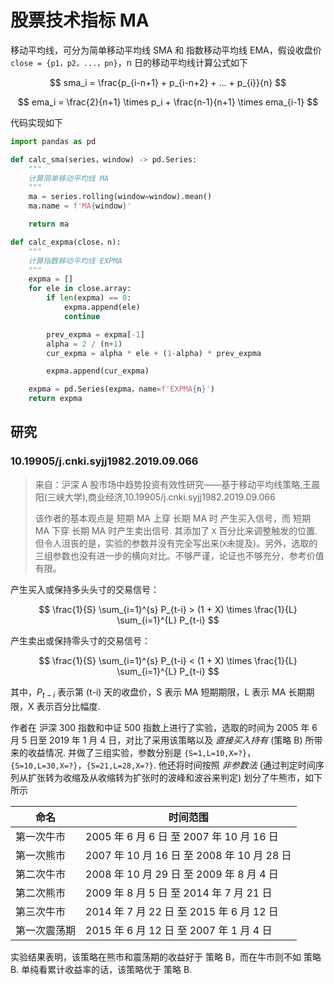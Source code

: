 # 股票技术指标 MA

移动平均线，可分为简单移动平均线 SMA 和 指数移动平均线 EMA，假设收盘价 `close = {p1，p2，...，pn}`，n 日的移动平均线计算公式如下

$$
sma_i = \frac{p_{i-n+1} + p_{i-n+2} + ... + p_{i}}{n}
$$

$$
ema_i = \frac{2}{n+1} \times p_i + \frac{n-1}{n+1} \times ema_{i-1}
$$

代码实现如下

```py
import pandas as pd

def calc_sma(series，window) -> pd.Series:
    """
    计算简单移动平均线 MA
    """
    ma = series.rolling(window=window).mean()
    ma.name = f'MA{window}'

    return ma

def calc_expma(close，n):
    """
    计算指数移动平均线 EXPMA
    """
    expma = []
    for ele in close.array:
        if len(expma) == 0:
            expma.append(ele)
            continue

        prev_expma = expma[-1]
        alpha = 2 / (n+1)
        cur_expma = alpha * ele + (1-alpha) * prev_expma

        expma.append(cur_expma)

    expma = pd.Series(expma，name=f'EXPMA{n}')
    return expma
```

## 研究

### 10.19905/j.cnki.syjj1982.2019.09.066

> 来自：沪深 A 股市场中趋势投资有效性研究——基于移动平均线策略,王晨阳(三峡大学),商业经济,10.19905/j.cnki.syjj1982.2019.09.066
>
> 该作者的基本观点是 短期 MA 上穿 长期 MA 时 产生买入信号，而 短期 MA 下穿 长期 MA 时产生卖出信号. 其添加了 `X` 百分比来调整触发的位置. 但令人沮丧的是，实验的参数并没有完全写出来(`X`未提及)。另外，选取的三组参数也没有进一步的横向对比。不够严谨，论证也不够充分，参考价值有限。

产生买入或保持多头头寸的交易信号：

$$
\frac{1}{S} \sum_{i=1}^{s} P_{t-i} > (1 + X) \times \frac{1}{L} \sum_{i=1}^{L} P_{t-i}
$$

产生卖出或保持零头寸的交易信号：

$$
\frac{1}{S} \sum_{i=1}^{s} P_{t-i} < (1 + X) \times \frac{1}{L} \sum_{i=1}^{L} P_{t-i}
$$

其中，$P_{t-i}$ 表示第 (t-i) 天的收盘价，S 表示 MA 短期期限，L 表示 MA 长期期限，X 表示百分比幅度.

作者在 沪深 300 指数和中证 500 指数上进行了实验，选取的时间为 2005 年 6 月 5 日至 2019 年 1 月 4 日，对比了采用该策略以及 _直接买入持有_ (策略 B) 所带来的收益情况. 并做了三组实验，参数分别是 `{S=1,L=10,X=?}`，`{S=10,L=30,X=?}`，`{S=21,L=28,X=?}`. 他还将时间按照 _非参数法_ (通过判定时间序列从扩张转为收缩及从收缩转为扩张时的波峰和波谷来判定) 划分了牛熊市，如下所示

| 命名         | 时间范围                                   |
| ------------ | ------------------------------------------ |
| 第一次牛市   | 2005 年 6 月 6 日 至 2007 年 10 月 16 日   |
| 第一次熊市   | 2007 年 10 月 16 日 至 2008 年 10 月 28 日 |
| 第二次牛市   | 2008 年 10 月 29 日 至 2009 年 8 月 4 日   |
| 第二次熊市   | 2009 年 8 月 5 日 至 2014 年 7 月 21 日    |
| 第三次牛市   | 2014 年 7 月 22 日 至 2015 年 6 月 12 日   |
| 第一次震荡期 | 2015 年 6 月 12 日 至 2007 年 1 月 4 日    |

实验结果表明，该策略在熊市和震荡期的收益好于 策略 B，而在牛市则不如 策略 B. 单纯看累计收益率的话，该策略优于 策略 B.
